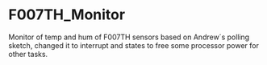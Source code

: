 # F007TH_Monitor
Monitor of temp and hum of F007TH sensors
based on Andrew´s polling sketch, changed it to interrupt
and states to free some processor power for other tasks.
